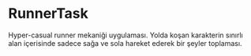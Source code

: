 # RunnerTask
Hyper-casual runner mekaniği uygulaması. Yolda koşan karakterin sınırlı alan içerisinde sadece sağa ve sola hareket ederek bir şeyler toplaması. 
